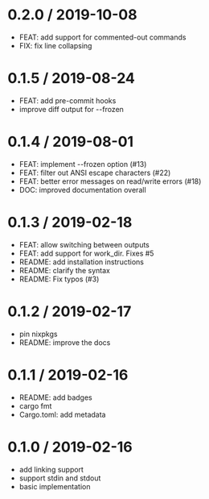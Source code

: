 
0.2.0 / 2019-10-08
==================

  * FEAT: add support for commented-out commands
  * FIX: fix line collapsing

0.1.5 / 2019-08-24
==================

  * FEAT: add pre-commit hooks
  * improve diff output for --frozen

0.1.4 / 2019-08-01
==================

  * FEAT: implement --frozen option (#13)
  * FEAT: filter out ANSI escape characters (#22)
  * FEAT: better error messages on read/write errors (#18)
  * DOC: improved documentation overall

0.1.3 / 2019-02-18
==================

  * FEAT: allow switching between outputs
  * FEAT: add support for work_dir. Fixes #5
  * README: add installation instructions
  * README: clarify the syntax
  * README: Fix typos (#3)

0.1.2 / 2019-02-17
==================

  * pin nixpkgs
  * README: improve the docs

0.1.1 / 2019-02-16
==================

  * README: add badges
  * cargo fmt
  * Cargo.toml: add metadata

0.1.0 / 2019-02-16
==================

  * add linking support
  * support stdin and stdout
  * basic implementation
